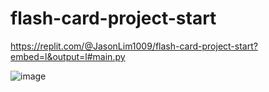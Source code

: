 # flash-card-project-start

https://replit.com/@JasonLim1009/flash-card-project-start?embed=l&output=l#main.py

![image](https://user-images.githubusercontent.com/107684179/203496612-d4135e65-55ac-436d-9101-8b0b30d9d477.png)
